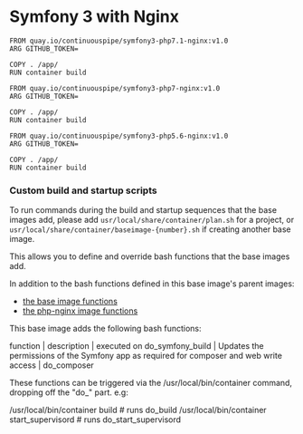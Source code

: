 # Symfony 3 with Nginx

```
FROM quay.io/continuouspipe/symfony3-php7.1-nginx:v1.0
ARG GITHUB_TOKEN=

COPY . /app/
RUN container build
```

```
FROM quay.io/continuouspipe/symfony3-php7-nginx:v1.0
ARG GITHUB_TOKEN=

COPY . /app/
RUN container build
```

```
FROM quay.io/continuouspipe/symfony3-php5.6-nginx:v1.0
ARG GITHUB_TOKEN=

COPY . /app/
RUN container build
```

### Custom build and startup scripts

To run commands during the build and startup sequences that the base images add,
please add `usr/local/share/container/plan.sh` for a project, or
`usr/local/share/container/baseimage-{number}.sh` if creating another base image.

This allows you to define and override bash functions that the base images add.

In addition to the bash functions defined in this base image's parent images:
* [the base image functions](../ubuntu/16.04/README.md#custom-build-and-startup-scripts)
* [the php-nginx image functions](../php-nginx/README.md#custom-build-and-startup-scripts)

This base image adds the following bash functions:

function | description | executed on
do_symfony_build | Updates the permissions of the Symfony app as required for composer and web write access | do_composer

These functions can be triggered via the /usr/local/bin/container command, dropping off the "do_" part. e.g:

/usr/local/bin/container build # runs do_build
/usr/local/bin/container start_supervisord # runs do_start_supervisord